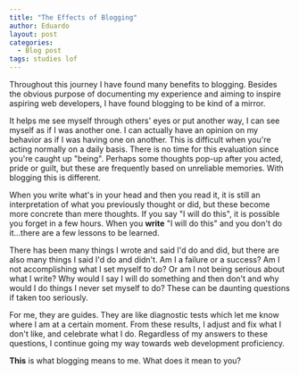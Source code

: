 ```yaml
---
title: "The Effects of Blogging"
author: Eduardo
layout: post
categories:
  - Blog post
tags: studies lof
---
```

Throughout this journey I have found many benefits to blogging. Besides the obvious purpose of documenting my experience and aiming to inspire aspiring web developers, I have found blogging to be kind of a mirror.

It helps me see myself through others' eyes or put another way, I can see myself as if I was another one. I can actually have an opinion on my behavior as if I was having one on another. This is difficult when you're acting normally on a daily basis. There is no time for this evaluation since you're caught up "being". Perhaps some thoughts pop-up after you acted, pride or guilt, but these are frequently based on unreliable memories. With blogging this is different.

When you write what's in your head and then you read it, it is still an interpretation of what you previously thought or did, but these become more concrete than mere thoughts. If you say "I will do this", it is possible you forget in a few hours. When you **write** "I will do this" and you don't do it...there are a few lessons to be learned.

There has been many things I wrote and said I'd do and did, but there are also many things I said I'd do and didn't. Am I a failure or a success? Am I not accomplishing what I set myself to do? Or am I not being serious about what I write? Why would I say I will do something and then don't and why would I do things I never set myself to do? These can be daunting questions if taken too seriously.

For me, they are guides. They are like diagnostic tests which let me know where I am at a certain moment. From these results, I adjust and fix what I don't like, and celebrate what I do. Regardless of my answers to these questions, I continue going my way towards web development proficiency.

**This** is what blogging means to me. What does it mean to you?